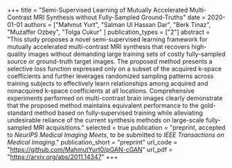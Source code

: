 +++
title = "Semi-Supervised Learning of Mutually Accelerated Multi-Contrast MRI Synthesis without Fully-Sampled Ground-Truths"
date = 2020-01-01
authors = ["Mahmut Yurt", "Salman Ul Hassan Dar", "Berk Tinaz", "Muzaffer Ozbey", "Tolga Cukur" ]
publication_types = ["2"]
abstract = "This study proposes a novel semi-supervised learning framework for mutually accelerated multi-contrast MRI synthesis that recovers high-quality images without demanding large training sets of costly fully-sampled source or ground-truth target images. The proposed method presents a selective loss function expressed only on a subset of the acquired k-space coefficients and further leverages randomized sampling patterns across training subjects to effectively learn relationships among acquired and nonacquired k-space coefficients at all locations. Comprehensive experiments performed on multi-contrast brain images clearly demonstrate that the proposed method maintains equivalent performance to the gold-standard method based on fully-supervised training while alleviating undesirable reliance of the current synthesis methods on large-scale fully-sampled MRI acquisitions."
selected = true
publication = "preprint, accepted to *NeurIPS Medical Imaging Meets*, to be submitted to *IEEE Transactions on Medical Imaging*."
publication_short = "preprint"
url_code = "https://github.com/MahmutYurt0/pGAN-cGAN"
url_pdf = "https://arxiv.org/abs/2011.14347"
+++
